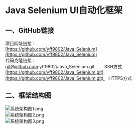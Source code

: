 # Java Selenium UI自动化框架

<a name="YVkPx"></a>
## 一、GitHub链接
项目网址链接：<br />[https://github.com/yff9802/Java_Selenium](https://github.com/yff9802/Java_Selenium)<br />代码克隆链接：<br />git@github.com:yff9802/Java_Selenium.git        SSH方式<br />[https://github.com/yff9802/Java_Selenium.git](https://github.com/yff9802/Java_Selenium.git)    HTTPS方式
<a name="jMCff"></a>
## 二、框架结构图
![系统架构图1.png](https://cdn.nlark.com/yuque/0/2020/png/701726/1587127324791-695452e5-169b-4904-a207-41542d65f8a7.png#align=left&display=inline&height=455&margin=%5Bobject%20Object%5D&name=%E7%B3%BB%E7%BB%9F%E6%9E%B6%E6%9E%84%E5%9B%BE1.png&originHeight=455&originWidth=481&size=24931&status=done&style=none&width=481)<br />![系统架构图2.png](https://cdn.nlark.com/yuque/0/2020/png/701726/1587127348025-c08d3bf4-7479-4e04-9a65-09ad00c7b5f8.png#align=left&display=inline&height=302&margin=%5Bobject%20Object%5D&name=%E7%B3%BB%E7%BB%9F%E6%9E%B6%E6%9E%84%E5%9B%BE2.png&originHeight=302&originWidth=469&size=14139&status=done&style=none&width=469)<br />![系统架构图3.png](https://cdn.nlark.com/yuque/0/2020/png/701726/1587127368574-c647d642-b374-4771-98f4-91873b04981a.png#align=left&display=inline&height=487&margin=%5Bobject%20Object%5D&name=%E7%B3%BB%E7%BB%9F%E6%9E%B6%E6%9E%84%E5%9B%BE3.png&originHeight=487&originWidth=463&size=20397&status=done&style=none&width=463)
